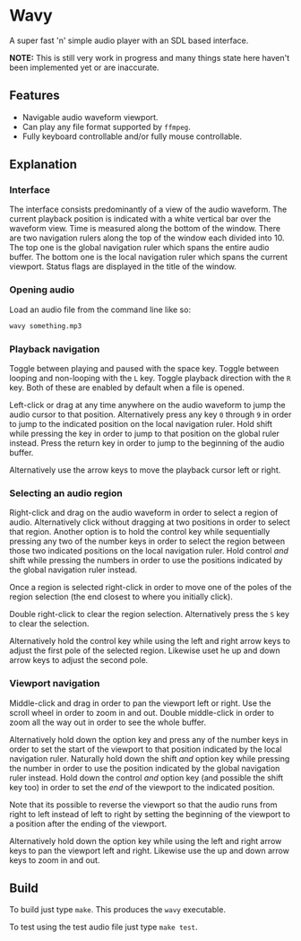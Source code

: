 # Wavy

A super fast 'n' simple audio player with an SDL based interface.

**NOTE:** This is still very work in progress and many things state here haven't been implemented yet or are inaccurate.

## Features

* Navigable audio waveform viewport.
* Can play any file format supported by `ffmpeg`.
* Fully keyboard controllable and/or fully mouse controllable.

## Explanation

### Interface

The interface consists predominantly of a view of the audio waveform.
The current playback position is indicated with a white vertical bar over the waveform view.
Time is measured along the bottom of the window.
There are two navigation rulers along the top of the window each divided into 10.
The top one is the global navigation ruler which spans the entire audio buffer.
The bottom one is the local navigation ruler which spans the current viewport.
Status flags are displayed in the title of the window.

### Opening audio

Load an audio file from the command line like so:
```bash
wavy something.mp3
```

### Playback navigation

Toggle between playing and paused with the space key.
Toggle between looping and non-looping with the `L` key.
Toggle playback direction with the `R` key.
Both of these are enabled by default when a file is opened.

Left-click or drag at any time anywhere on the audio waveform to jump the audio cursor to that position.
Alternatively press any key `0` through `9` in order to jump to the indicated position on the local navigation ruler.
Hold shift while pressing the key in order to jump to that position on the global ruler instead.
Press the return key in order to jump to the beginning of the audio buffer.

Alternatively use the arrow keys to move the playback cursor left or right.

### Selecting an audio region

Right-click and drag on the audio waveform in order to select a region of audio.
Alternatively click without dragging at two positions in order to select that region.
Another option is to hold the control key while sequentially pressing any two of the number keys in order to select the region between those two indicated positions on the local navigation ruler.
Hold control _and_ shift while pressing the numbers in order to use the positions indicated by the global navigation ruler instead.

Once a region is selected right-click in order to move one of the poles of the region selection (the end closest to where you initially click).

Double right-click to clear the region selection.
Alternatively press the `S` key to clear the selection.

Alternatively hold the control key while using the left and right arrow keys to adjust the first pole of the selected region.
Likewise uset he up and down arrow keys to adjust the second pole.

### Viewport navigation

Middle-click and drag in order to pan the viewport left or right.
Use the scroll wheel in order to zoom in and out.
Double middle-click in order to zoom all the way out in order to see the whole buffer.

Alternatively hold down the option key and press any of the number keys in order to set the start of the viewport to that position indicated by the local navigation ruler.
Naturally hold down the shift _and_ option key while pressing the number in order to use the position indicated by the global navigation ruler instead.
Hold down the control _and_ option key (and possible the shift key too) in order to set the _end_ of the viewport to the indicated position.

Note that its possible to reverse the viewport so that the audio runs from right to left instead of left to right by setting the beginning of the viewport to a position after the ending of the viewport.

Alternatively hold down the option key while using the left and right arrow keys to pan the viewport left and right.
Likewise use the up and down arrow keys to zoom in and out.

## Build

To build just type `make`. This produces the `wavy` executable.

To test using the test audio file just type `make test`.
